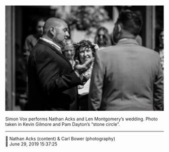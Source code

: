 ![Simon Vox performs Nathan Acks and Len Montgomery’s wedding](assets/c3c82064fd92f91f09b82cf01730735e.webp)

Simon Vox performs Nathan Acks and Len Montgomery’s wedding. Photo taken in Kevin Gilmore and Pam Dayton’s “stone circle”.

- - - -

<span aria-hidden="true">👥</span> Nathan Acks (content) & Carl Bower (photography)  
<span aria-hidden="true">📅</span> June 29, 2019 15:37:25
